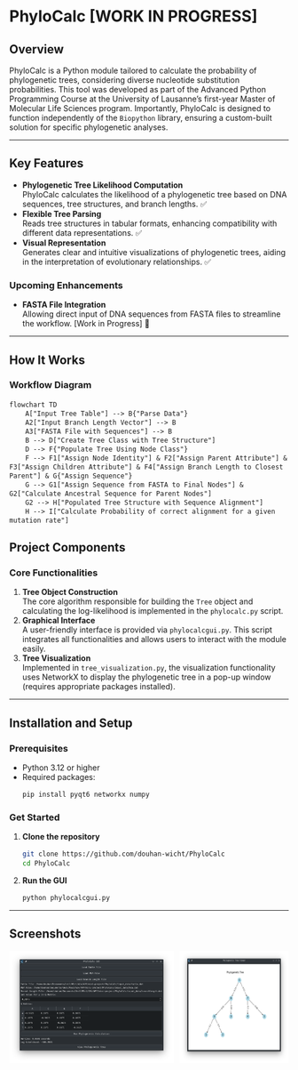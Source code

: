 # PhyloCalc [WORK IN PROGRESS]

## Overview
PhyloCalc is a Python module tailored to calculate the probability of phylogenetic trees, considering diverse nucleotide substitution probabilities. This tool was developed as part of the Advanced Python Programming Course at the University of Lausanne’s first-year Master of Molecular Life Sciences program. Importantly, PhyloCalc is designed to function independently of the `Biopython` library, ensuring a custom-built solution for specific phylogenetic analyses.

---

## Key Features
- **Phylogenetic Tree Likelihood Computation**  
  PhyloCalc calculates the likelihood of a phylogenetic tree based on DNA sequences, tree structures, and branch lengths. ✅  
- **Flexible Tree Parsing**  
  Reads tree structures in tabular formats, enhancing compatibility with different data representations. ✅  
- **Visual Representation**  
  Generates clear and intuitive visualizations of phylogenetic trees, aiding in the interpretation of evolutionary relationships. ✅  

### Upcoming Enhancements
- **FASTA File Integration**  
  Allowing direct input of DNA sequences from FASTA files to streamline the workflow. [Work in Progress] 🤔

---

## How It Works

### Workflow Diagram

```mermaid
flowchart TD
    A["Input Tree Table"] --> B{"Parse Data"}
    A2["Input Branch Length Vector"] --> B
    A3["FASTA File with Sequences"] --> B
    B --> D["Create Tree Class with Tree Structure"]
    D --> F{"Populate Tree Using Node Class"}
    F --> F1["Assign Node Identity"] & F2["Assign Parent Attribute"] & F3["Assign Children Attribute"] & F4["Assign Branch Length to Closest Parent"] & G{"Assign Sequence"}
    G --> G1["Assign Sequence from FASTA to Final Nodes"] & G2["Calculate Ancestral Sequence for Parent Nodes"]
    G2 --> H["Populated Tree Structure with Sequence Alignment"]
    H --> I["Calculate Probability of correct alignment for a given mutation rate"]
```
## Project Components

### Core Functionalities
1. **Tree Object Construction**  
   The core algorithm responsible for building the `Tree` object and calculating the log-likelihood is implemented in the `phylocalc.py` script.  
2. **Graphical Interface**  
   A user-friendly interface is provided via `phylocalcgui.py`. This script integrates all functionalities and allows users to interact with the module easily.  
3. **Tree Visualization**  
   Implemented in `tree_visualization.py`, the visualization functionality uses NetworkX to display the phylogenetic tree in a pop-up window (requires appropriate packages installed).  

---

## Installation and Setup

### Prerequisites
- Python 3.12 or higher
- Required packages:  
  ```bash
  pip install pyqt6 networkx numpy
  ```

### Get Started
1. **Clone the repository**
    ```bash
    git clone https://github.com/douhan-wicht/PhyloCalc
    cd PhyloCalc
    ```
2. **Run the GUI**
   ```bash
   python phylocalcgui.py
   ```

---

## Screenshots

<div style="display: flex; justify-content: space-between;">
  <img src="ressources/PhyloCalcGUI.png" alt="PhyloCalcGUI" width="59%" />
  <img src="ressources/tree_visualization.png" alt="Tree Visualization Screenshot" width="39%" />
</div>
